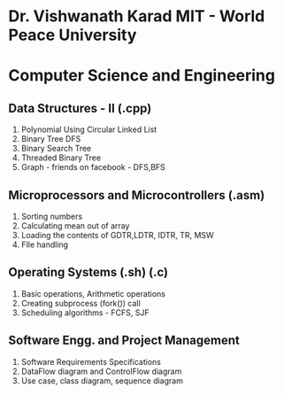 # Dr. Vishwanath Karad MIT - World Peace University
# Computer Science and Engineering


## Data Structures - II	(.cpp)
1. Polynomial Using Circular Linked List
2. Binary Tree DFS
3. Binary Search Tree
4. Threaded Binary Tree
5. Graph - friends on facebook - DFS,BFS

## Microprocessors and Microcontrollers (.asm)
1. Sorting numbers
2. Calculating mean out of array
3. Loading the contents of GDTR,LDTR, IDTR, TR, MSW
4. FIle handling

## Operating Systems (.sh) (.c)
1. Basic operations, Arithmetic operations
2. Creating subprocess (fork()) call
3. Scheduling algorithms - FCFS, SJF

## Software Engg. and Project Management
1. Software Requirements Specifications
2. DataFlow diagram and ControlFlow diagram
3. Use case, class diagram, sequence diagram
